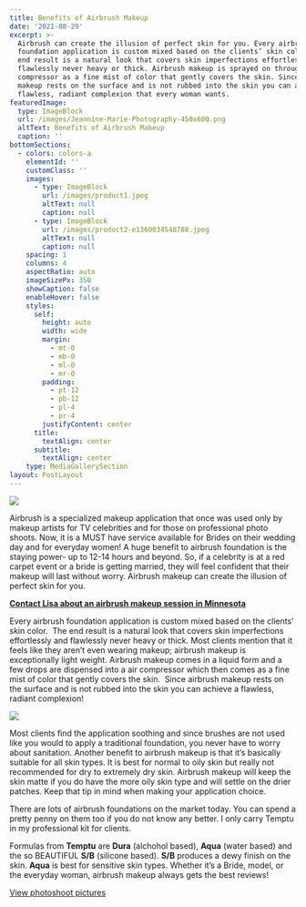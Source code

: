 ```yaml
---
title: Benefits of Airbrush Makeup
date: '2021-08-29'
excerpt: >-
  Airbrush can create the illusion of perfect skin for you. Every airbrush
  foundation application is custom mixed based on the clients’ skin color. The
  end result is a natural look that covers skin imperfections effortlessly and
  flawlessly never heavy or thick. Airbrush makeup is sprayed on through an air
  compressor as a fine mist of color that gently covers the skin. Since airbrush
  makeup rests on the surface and is not rubbed into the skin you can achieve a
  flawless, radiant complexion that every woman wants.
featuredImage:
  type: ImageBlock
  url: /images/Jeannine-Marie-Photography-450x600.png
  altText: Benefits of Airbrush Makeup
  caption: ''
bottomSections:
  - colors: colors-a
    elementId: ''
    customClass: ''
    images:
      - type: ImageBlock
        url: /images/product1.jpeg
        altText: null
        caption: null
      - type: ImageBlock
        url: /images/product2-e1360034548788.jpeg
        altText: null
        caption: null
    spacing: 1
    columns: 4
    aspectRatio: auto
    imageSizePx: 350
    showCaption: false
    enableHover: false
    styles:
      self:
        height: auto
        width: wide
        margin:
          - mt-0
          - mb-0
          - ml-0
          - mr-0
        padding:
          - pt-12
          - pb-12
          - pl-4
          - pr-4
        justifyContent: center
      title:
        textAlign: center
      subtitle:
        textAlign: center
    type: MediaGallerySection
layout: PostLayout
---
```

![](/images/bridal-makeup-hair-artistry-photos/31-style3-e1397832438568.jpeg)

Airbrush is a specialized makeup application that once was used only by makeup artists for TV celebrities and for those on professional photo shoots. Now, it is a MUST have service available for Brides on their wedding day and for everyday women! A huge benefit to airbrush foundation is the staying power- up to 12-14 hours and beyond. So, if a celebrity is at a red carpet event or a bride is getting married, they will feel confident that their makeup will last without worry. Airbrush makeup can create the illusion of perfect skin for you.

[**Contact Lisa about an airbrush makeup session in Minnesota**](/contact)

Every airbrush foundation application is custom mixed based on the clients’ skin color.  The end result is a natural look that covers skin imperfections effortlessly and flawlessly never heavy or thick. Most clients mention that it feels like they aren’t even wearing makeup; airbrush makeup is exceptionally light weight. Airbrush makeup comes in a liquid form and a few drops are dispensed into a air compressor which then comes as a fine mist of color that gently covers the skin.  Since airbrush makeup rests on the surface and is not rubbed into the skin you can achieve a flawless, radiant complexion!

![](/images/minneapolis-wedding-makeup.png)

Most clients find the application soothing and since brushes are not used like you would to apply a traditional foundation, you never have to worry about sanitation. Another benefit to airbrush makeup is that it’s basically suitable for all skin types. It is best for normal to oily skin but really not recommended for dry to extremely dry skin. Airbrush makeup will keep the skin matte if you do have the more oily skin type and will settle on the drier patches. Keep that tip in mind when making your application choice.

There are lots of airbrush foundations on the market today. You can spend a pretty penny on them too if you do not know any better. I only carry Temptu in my professional kit for clients.

Formulas from **Temptu** are **Dura** (alchohol based), **Aqua** (water based) and the so BEAUTIFUL **S/B** (silicone based). **S/B** produces a dewy finish on the skin. **Aqua** is best for sensitive skin types. Whether it’s a Bride, model, or the everyday woman, airbrush makeup always gets the best reviews!

[View photoshoot pictures](/photoshoots)
